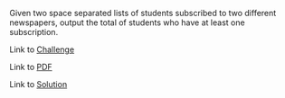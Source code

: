 Given two space separated lists of students subscribed to two different newspapers, output the total of students who have at least one subscription.


Link to [Challenge](https://www.hackerrank.com/challenges/py-set-union/problem)

Link to [PDF](./set-union.pdf)

Link to [Solution](./union.py)
